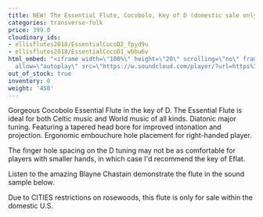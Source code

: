```yaml
---
title: NEW! The Essential Flute, Cocobolo, Key of D (domestic sale only)
categories: transverse-folk
price: 399.0
cloudinary_ids:
- ellisflutes2018/EssentialCocoD2_fpyd9u
- ellisflutes2018/EssentialCocoD1_wbbu6v
html_embed: "<iframe width=\"100%\" height=\"20\" scrolling=\"no\" frameborder=\"no\"
  allow=\"autoplay\" src=\"https://w.soundcloud.com/player/?url=https%3A//api.soundcloud.com/tracks/486027465&color=%23ff5500&inverse=false&auto_play=false&show_user=true\"></iframe>\r\n"
out_of_stock: true
inventory: 0
weight: '450'
---
```


Gorgeous Cocobolo Essential Flute in the key of D.  The Essential Flute is ideal for both Celtic music and World music of all kinds. Diatonic major tuning. Featuring a tapered head bore for improved intonation and projection. Ergonomic embouchure hole placement for right-handed player.

The finger hole spacing on the D tuning may not be as comfortable for players with smaller hands, in which case I'd recommend the key of Eflat.

Listen to the amazing Blayne Chastain demonstrate the flute in the sound sample below.

Due to CITIES restrictions on rosewoods, this flute is only for sale within the domestic U.S.

